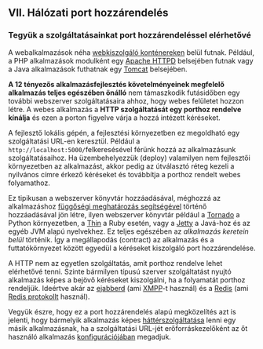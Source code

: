 ## VII. Hálózati port hozzárendelés
### Tegyük a szolgáltatásainkat port hozzárendeléssel elérhetővé

A webalkalmazások néha [webkiszolgáló konténereken](https://hu.wikipedia.org/wiki/Servlet) belül futnak.  Például, a PHP alkalmazások modulként egy [Apache HTTPD](http://httpd.apache.org/) belsejében futnak vagy a Java alkalmazások futhatnak egy [Tomcat](http://tomcat.apache.org/) belsejében.

**A 12 tényezős alkalmazásfejlesztés követelményeinek megfelelő alkalmazás teljes egészében önálló** nem támaszkodik futásidőben egy további webszerver szolgáltatásaira ahhoz, hogy webes felületet hozzon létre. A webes alkalmazás a **HTTP szolgáltatását egy porthoz rendelve kínálja** és ezen a porton figyelve várja a hozzá intézett kéréseket.

A fejlesztő lokális gépén, a fejlesztési környezetben ez megoldható egy szolgáltatási URL-en keresztül. Például a `http://localhost:5000/`felkeresésével férünk hozzá az alkalmazásunk szolgáltatásaihoz. Ha üzembehelyezzük (deploy) valamilyen nem fejlesztői környezetben az alkalmazást, akkor pedig az útválasztó réteg kezeli a nyilvános címre érkező kéréseket és továbbítja a porthoz rendelt webes folyamathoz.

Ez tipikusan a webszerver könyvtár hozzáadásával, méghozzá az alkalmazáshoz [függőségi meghatározás segítségével](./dependencies) történő hozzáadásával jön létre, ilyen webszerver könyvtár például a [Tornado](http://www.tornadoweb.org/) a Python környezetben, a [Thin](http://code.macournoyer.com/thin/) a Ruby esetén, vagy a [Jetty](http://www.eclipse.org/jetty/) a Javá-hoz és az egyéb JVM alapú nyelvekhez. Ez teljes egészében az *alkalmazás keretein belül* történik. Így a megállapodás (contract) az alkalmazás és a futtatókörnyezet között egyedül a kéréseket kiszolgáló port hozzárendelése.

A HTTP nem az egyetlen szolgáltatás, amit porthoz rendelve lehet elérhetővé tenni. Szinte bármilyen típusú szerver szolgáltatást nyujtó alkalmazás képes a bejövő kéréseket kiszolgálni, ha a folyamatát porthoz rendeljük. Ideértve akár az [ejabberd](http://www.ejabberd.im/) (ami [XMPP](http://xmpp.org/)-t használ) és a [Redis](http://redis.io/) (ami [Redis protokollt](http://redis.io/topics/protocol) használ).

Vegyük észre, hogy ez a port hozzárendelés alapú megközelítés azt is jelenti, hogy bármelyik alkalmazás képes [háttérszolgáltatása](./backing-services) lenni egy másik alkalmazásnak, ha a szolgáltatási URL-jét erőforráskezelőként az őt használó alkalmazás [konfigurációjában](./config) megadjuk.
